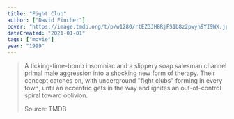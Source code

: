 ```yaml
---
title: "Fight Club"
author: ["David Fincher"]
cover: "https://image.tmdb.org/t/p/w1280/rtEZ3JH8RjFS1b8z2pwyh9YI9WX.jpg"
dateCreated: "2021-01-01"
tags: ["movie"]
year: "1999"
---
```


> A ticking-time-bomb insomniac and a slippery soap salesman channel primal male aggression into a shocking new form of therapy. Their concept catches on, with underground "fight clubs" forming in every town, until an eccentric gets in the way and ignites an out-of-control spiral toward oblivion.
>
> Source: TMDB
